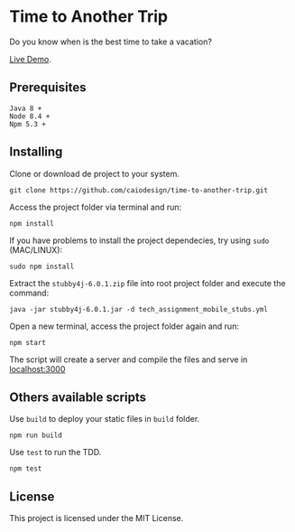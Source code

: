 # Time to Another Trip

Do you know when is the best time to take a vacation? 

[Live Demo](https://caiodesign.github.io/time-to-another-trip/).


## Prerequisites

```
Java 8 +
Node 8.4 +
Npm 5.3 +
```

## Installing

Clone or download de project to your system.
```
git clone https://github.com/caiodesign/time-to-another-trip.git
```


Access the project folder via terminal and run:
```
npm install
```


If you have problems to install the project dependecies, try using `sudo` (MAC/LINUX):
```
sudo npm install
```


Extract the `stubby4j-6.0.1.zip` file into root project folder and execute the command:
```
java -jar stubby4j-6.0.1.jar -d tech_assignment_mobile_stubs.yml
```


Open a new terminal, access the project folder again and run:
```
npm start
```
The script will create a server and compile the files and serve in [localhost:3000](http://localhost:3000)


## Others available scripts

Use `build` to deploy your static files in `build` folder.

```
npm run build
```

Use `test` to run the TDD.

```
npm test
```

## License
This project is licensed under the MIT License.




